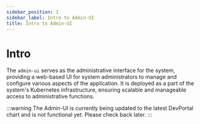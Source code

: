 ```yaml
---
sidebar_position: 1
sidebar_label: Intro to Admin-UI
title: Intro to Admin-UI
---
```


# Intro

The `admin-ui` serves as the administrative interface for the system, providing a web-based UI for system administrators to manage and configure various aspects of the application. It is deployed as a part of the system's Kubernetes infrastructure, ensuring scalable and manageable access to administrative functions.

:::warning
The Admin-UI is currently being updated to the latest DevPortal chart and is not functional yet. Please check back later.
:::